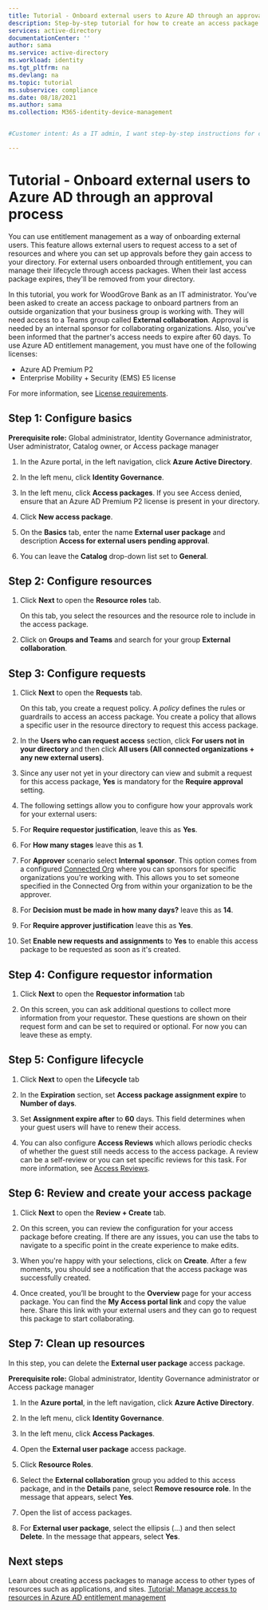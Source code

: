 ```yaml
---
title: Tutorial - Onboard external users to Azure AD through an approval process - Azure Active Directory
description: Step-by-step tutorial for how to create an access package for external users requiring approvals in Azure Active Directory entitlement management.
services: active-directory
documentationCenter: ''
author: sama
ms.service: active-directory
ms.workload: identity
ms.tgt_pltfrm: na
ms.devlang: na
ms.topic: tutorial
ms.subservice: compliance
ms.date: 08/18/2021
ms.author: sama
ms.collection: M365-identity-device-management


#Customer intent: As a IT admin, I want step-by-step instructions for creating an access package for managing external users through approvals.

---
```

# Tutorial - Onboard external users to Azure AD through an approval process

You can use entitlement management as a way of onboarding external users. This feature allows external users to request access to a set of resources and where you can set up approvals before they gain access to your directory. For external users onboarded through entitlement, you can manage their lifecycle through access packages. When their last access package expires, they'll be removed from your directory.

In this tutorial, you work for WoodGrove Bank as an IT administrator. You’ve been asked to create an access package to onboard partners from an outside organization that your business group is working with. They will need access to a Teams group called **External collaboration**. 
Approval is needed by an internal sponsor for collaborating organizations. Also, you've been informed that the partner's access needs to expire after 60 days.
To use Azure AD entitlement management, you must have one of the following licenses:

- Azure AD Premium P2
- Enterprise Mobility + Security (EMS) E5 license

For more information, see [License requirements](entitlement-management-overview.md#license-requirements).

## Step 1: Configure basics

**Prerequisite role:** Global administrator, Identity Governance administrator, User administrator, Catalog owner, or Access package manager

1. In the Azure portal, in the left navigation, click **Azure Active Directory**.

2. In the left menu, click **Identity Governance**.

3. In the left menu, click **Access packages**. If you see Access denied, ensure that an Azure AD Premium P2 license is present in your directory.

4. Click **New access package**.

5. On the **Basics** tab, enter the name **External user package** and description **Access for external users pending approval**.

6. You can leave the **Catalog** drop-down list set to **General**.

## Step 2: Configure resources

1. Click **Next** to open the **Resource roles** tab.
 
   On this tab, you select the resources and the resource role to include in the access package.

2. Click on **Groups and Teams** and search for your group **External collaboration**.

## Step 3: Configure requests

1. Click **Next** to open the **Requests** tab.

   On this tab, you create a request policy. A *policy* defines the rules or guardrails to access an access package. You create a policy that allows a specific user in the resource directory to request this access package.

2. In the **Users who can request access** section, click **For users not in your directory** and then click **All users (All connected organizations + any new external users)**.

3. Since any user not yet in your directory can view and submit a request for this access package, **Yes** is mandatory for the **Require approval** setting.

4. The following settings allow you to configure how your approvals work for your external users:

5. For **Require requestor justification**, leave this as **Yes**.

6. For **How many stages** leave this as **1**.

7. For **Approver** scenario select **Internal sponsor**. This option comes from a configured [Connected Org](entitlement-management-organization.md) where you can sponsors for specific organizations you're working with. This allows you to set someone specified in the Connected Org from within your organization to be the approver. 

8. For **Decision must be made in how many days?** leave this as **14**.

9. For **Require approver justification** leave this as **Yes**.

10. Set **Enable new requests and assignments** to **Yes** to enable this access package to be requested as soon as it's created.

## Step 4: Configure requestor information

1. Click **Next** to open the **Requestor information** tab

2. On this screen, you can ask additional questions to collect more information from your requestor. These questions are shown on their request form and can be set to required or optional. For now you can leave these as empty.

## Step 5: Configure lifecycle

1. Click **Next** to open the **Lifecycle** tab

2. In the **Expiration** section, set **Access package assignment expire** to **Number of days**.

3. Set **Assignment expire after** to **60** days. This field determines when your guest users will have to renew their access.

4. You can also configure **Access Reviews** which allows periodic checks of whether the guest still needs access to the access package. A review can be a self-review or you can set specific reviews for this task. For more information, see [Access Reviews](entitlement-management-access-reviews-create.md).

## Step 6: Review and create your access package

1. Click **Next** to open the **Review + Create** tab.

2. On this screen, you can review the configuration for your access package before creating. If there are any issues, you can use the tabs to navigate to a specific point in the create experience to make edits.

3. When you're happy with your selections, click on **Create**. After a few moments, you should see a notification that the access package was successfully created.

4. Once created, you’ll be brought to the **Overview** page for your access package. You can find the **My Access portal link** and copy the value here. Share this link with your external users and they can go to request this package to start collaborating.

## Step 7: Clean up resources

In this step, you can delete the **External user package** access package. 

**Prerequisite role:** Global administrator, Identity Governance administrator or Access package manager

1. In the **Azure portal**, in the left navigation, click **Azure Active Directory**.

2. In the left menu, click **Identity Governance**.

3. In the left menu, click **Access Packages**. 

4. Open the **External user package** access package. 

5. Click **Resource Roles**.

6. Select the **External collaboration** group you added to this access package, and in the **Details** pane, select **Remove resource role**. In the message that appears, select **Yes**.

7. Open the list of access packages.

8. For **External user package**, select the ellipsis (...) and then select **Delete**. In the message that appears, select **Yes**.

## Next steps

Learn about creating access packages to manage access to other types of resources such as applications, and sites. [Tutorial: Manage access to resources in Azure AD entitlement management](./entitlement-management-access-package-first.md)
